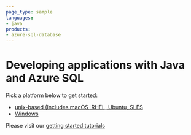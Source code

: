 ```yaml
---
page_type: sample
languages:
- java
products:
- azure-sql-database	
---
```


# Developing applications with Java and Azure SQL

Pick a platform below to get started:
* [unix-based (Includes macOS, RHEL, Ubuntu, SLES](https://github.com/Microsoft/sql-server-samples/tree/master/samples/tutorials/AzureSqlGettingStartedSamples/java/Unix-based)
* [Windows](https://github.com/Microsoft/sql-server-samples/tree/master/samples/tutorials/AzureSqlGettingStartedSamples/java/Windows)

Please visit our [getting started tutorials](https://www.microsoft.com/en-us/sql-server/developer-get-started/)
